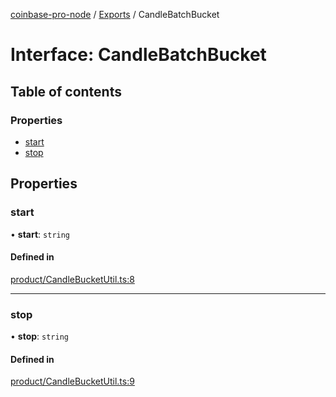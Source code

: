 [coinbase-pro-node](../README.md) / [Exports](../modules.md) / CandleBatchBucket

# Interface: CandleBatchBucket

## Table of contents

### Properties

- [start](CandleBatchBucket.md#start)
- [stop](CandleBatchBucket.md#stop)

## Properties

### start

• **start**: `string`

#### Defined in

[product/CandleBucketUtil.ts:8](https://github.com/bennycode/coinbase-pro-node/blob/7372d05/src/product/CandleBucketUtil.ts#L8)

---

### stop

• **stop**: `string`

#### Defined in

[product/CandleBucketUtil.ts:9](https://github.com/bennycode/coinbase-pro-node/blob/7372d05/src/product/CandleBucketUtil.ts#L9)
